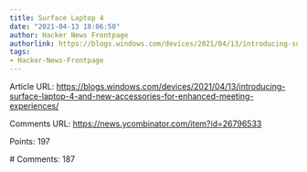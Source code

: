 ```yaml
---
title: Surface Laptop 4
date: "2021-04-13 18:06:50"
author: Hacker News Frontpage
authorlink: https://blogs.windows.com/devices/2021/04/13/introducing-surface-laptop-4-and-new-accessories-for-enhanced-meeting-experiences/
tags:
- Hacker-News-Frontpage
---
```


<p>Article URL: <a href="https://blogs.windows.com/devices/2021/04/13/introducing-surface-laptop-4-and-new-accessories-for-enhanced-meeting-experiences/">https://blogs.windows.com/devices/2021/04/13/introducing-surface-laptop-4-and-new-accessories-for-enhanced-meeting-experiences/</a></p>
<p>Comments URL: <a href="https://news.ycombinator.com/item?id=26796533">https://news.ycombinator.com/item?id=26796533</a></p>
<p>Points: 197</p>
<p># Comments: 187</p>
